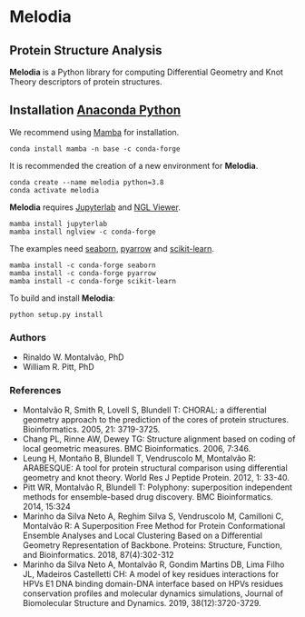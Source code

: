 # Melodia
## Protein Structure Analysis

**Melodia** is a Python library for computing Differential Geometry
and Knot Theory descriptors of protein structures. 

## Installation [Anaconda Python](https://www.anaconda.com/products/individual)

We recommend using [Mamba](https://github.com/mamba-org/mamba) for installation.

```shell
conda install mamba -n base -c conda-forge
```
It is recommended the creation of a new environment for **Melodia**.

```shell
conda create --name melodia python=3.8
conda activate melodia
```

**Melodia** requires [Jupyterlab](https://jupyter.org/) and [NGL Viewer](https://github.com/nglviewer/nglview).

```shell
mamba install jupyterlab
mamba install nglview -c conda-forge
```

The examples need [seaborn](https://seaborn.pydata.org/), [pyarrow](https://github.com/apache/arrow) and [scikit-learn](https://scikit-learn.org/stable).

```shell
mamba install -c conda-forge seaborn
mamba install -c conda-forge pyarrow
mamba install -c conda-forge scikit-learn
```

To build and install **Melodia**:

```shell
python setup.py install
```
### Authors
- Rinaldo W. Montalvão, PhD
- William R. Pitt, PhD

### References
- Montalvão R, Smith R, Lovell S, Blundell T: CHORAL: a differential geometry approach to the prediction of the cores of protein structures. Bioinformatics. 2005, 21: 3719-3725.
- Chang PL, Rinne AW, Dewey TG: Structure alignment based on coding of local geometric measures. BMC Bioinformatics. 2006, 7:346.
- Leung H, Montaño B, Blundell T, Vendruscolo M, Montalvão R: ARABESQUE: A tool for protein structural comparison using differential geometry and knot theory. World Res J Peptide Protein. 2012, 1: 33-40.
- Pitt WR, Montalvão R, Blundell T: Polyphony: superposition independent methods for ensemble-based drug discovery. BMC Bioinformatics. 2014, 15:324 
- Marinho da Silva Neto A, Reghim Silva S, Vendruscolo M, Camilloni C, Montalvão R: A Superposition Free Method for Protein Conformational Ensemble Analyses and Local Clustering Based on a Differential Geometry Representation of Backbone. Proteins: Structure, Function, and Bioinformatics. 2018, 87(4):302-312
- Marinho da Silva Neto A, Montalvão R, Gondim Martins DB, Lima Filho JL, Madeiros Castelletti CH: A model of key residues interactions for HPVs E1 DNA binding domain-DNA interface based on HPVs residues conservation profiles and molecular dynamics simulations, Journal of Biomolecular Structure and Dynamics. 2019, 38(12):3720-3729.
